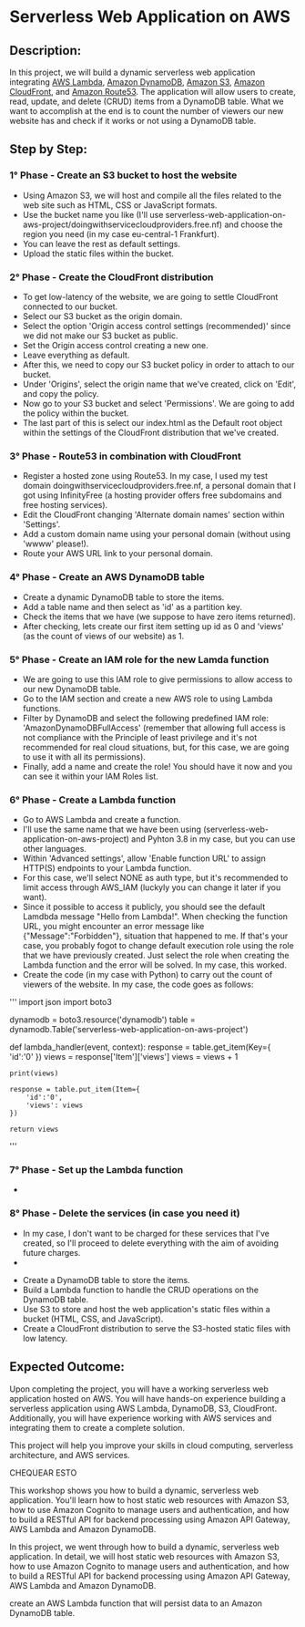 # Serverless Web Application on AWS

## Description:

In this project, we will build a dynamic serverless web application integrating [AWS Lambda](https://aws.amazon.com/es/lambda/), [Amazon DynamoDB](https://aws.amazon.com/es/dynamodb/), [Amazon S3](https://aws.amazon.com/es/s3/), [Amazon CloudFront](https://aws.amazon.com/es/cloudfront/), and [Amazon Route53](https://aws.amazon.com/es/route53/). The application will allow users to create, read, update, and delete (CRUD) items from a DynamoDB table. What we want to accomplish at the end is to count the number of viewers our new website has and check if it works or not using a DynamoDB table.

## Step by Step:


### 1° Phase - Create an S3 bucket to host the website

- Using Amazon S3, we will host and compile all the files related to the web site such as HTML, CSS or JavaScript formats.
- Use the bucket name you like (I'll use serverless-web-application-on-aws-project/doingwithservicecloudproviders.free.nf) and choose the region you need (in my case eu-central-1 Frankfurt).
- You can leave the rest as default settings.
- Upload the static files within the bucket.


### 2° Phase - Create the CloudFront distribution

- To get low-latency of the website, we are going to settle CloudFront connected to our bucket.
- Select our S3 bucket as the origin domain.
- Select the option 'Origin access control settings (recommended)' since we did not make our S3 bucket as public.
- Set the Origin access control creating a new one.
- Leave everything as default.
- After this, we need to copy our S3 bucket policy in order to attach to our bucket.
- Under 'Origins', select the origin name that we've created, click on 'Edit', and copy the policy.
- Now go to your S3 bucket and select 'Permissions'. We are going to add the policy within the bucket.
- The last part of this is select our index.html as the Default root object within the settings of the CloudFront distribution that we've created.


### 3° Phase - Route53 in combination with CloudFront

- Register a hosted zone using Route53. In my case, I used my test domain doingwithservicecloudproviders.free.nf, a personal domain that I got using InfinityFree (a hosting provider offers free subdomains and free hosting services).
- Edit the CloudFront changing 'Alternate domain names' section within 'Settings'.
- Add a custom domain name using your personal domain (without using 'wwww' please!).
- Route your AWS URL link to your personal domain.


### 4° Phase - Create an AWS DynamoDB table

- Create a dynamic DynamoDB table to store the items.
- Add a table name and then select as 'id' as a partition key.
- Check the items that we have (we suppose to have zero items returned).
- After checking, lets create our first item setting up id as 0 and 'views' (as the count of views of our website) as 1.


### 5° Phase - Create an IAM role for the new Lamda function

- We are going to use this IAM role to give permissions to allow access to our new DynamoDB table.
- Go to the IAM section and create a new AWS role to using Lambda functions.
- Filter by DynamoDB and select the following predefined IAM role: 'AmazonDynamoDBFullAccess' (remember that allowing full access is not compliance with the Principle of least privilege and it's not recommended for real cloud situations, but, for this case, we are going to use it with all its permissions).
- Finally, add a name and create the role! You should have it now and you can see it within your IAM Roles list.


### 6° Phase - Create a Lambda function

- Go to AWS Lambda and create a function.
- I'll use the same name that we have been using (serverless-web-application-on-aws-project) and Pyhton 3.8 in my case, but you can use other languages.
- Within 'Advanced settings', allow 'Enable function URL' to assign HTTP(S) endpoints to your Lambda function.
- For this case, we'll select NONE as auth type, but it's recommended to limit access through AWS_IAM (luckyly you can change it later if you want).
- Since it possible to access it publicly, you should see the default Lamdbda message "Hello from Lambda!". When checking the function URL, you might encounter an error message like {"Message":"Forbidden"}, situation that happened to me. If that's your case, you probably fogot to change default execution role using the role that we have previously created. Just select the role when creating the Lambda function and the error will be solved. In my case, this worked.
- Create the code (in my case with Python) to carry out the count of viewers of the website. In my case, the code goes as follows:

'''
import json
import boto3

dynamodb = boto3.resource('dynamodb')
table = dynamodb.Table('serverless-web-application-on-aws-project')

def lambda_handler(event, context):
    response = table.get_item(Key={
        'id':'0'
    })
    views = response['Item']['views']
    views = views + 1
    
    print(views)
    
    response = table.put_item(Item={
        'id':'0',
        'views': views
    })
    
    return views
'''


### 7° Phase - Set up the Lambda function

- 


### 8° Phase - Delete the services (in case you need it)

- In my case, I don't want to be charged for these services that I've created, so I'll proceed to delete everything with the aim of avoiding future charges.
- 




* Create a DynamoDB table to store the items.
* Build a Lambda function to handle the CRUD operations on the DynamoDB table.
* Use S3 to store and host the web application's static files within a bucket (HTML, CSS, and JavaScript).
* Create a CloudFront distribution to serve the S3-hosted static files with low latency.




## Expected Outcome:

Upon completing the project, you will have a working serverless web application hosted on AWS.
You will have hands-on experience building a serverless application using AWS Lambda, DynamoDB, S3, CloudFront.
Additionally, you will have experience working with AWS services and integrating them to create a complete solution.

This project will help you improve your skills in cloud computing, serverless architecture, and AWS services.









CHEQUEAR ESTO 

This workshop shows you how to build a dynamic, serverless web application. You'll learn how to host static web resources with Amazon S3, how to use Amazon Cognito to manage users and authentication, and how to build a RESTful API for backend processing using Amazon API Gateway, AWS Lambda and Amazon DynamoDB.

In this project, we went through how to build a dynamic, serverless web application. In detail, we will host static web resources with Amazon S3, how to use Amazon Cognito to manage users and authentication, and how to build a RESTful API for backend processing using Amazon API Gateway, AWS Lambda and Amazon DynamoDB.




create an AWS Lambda function that will persist data to an Amazon DynamoDB table.


